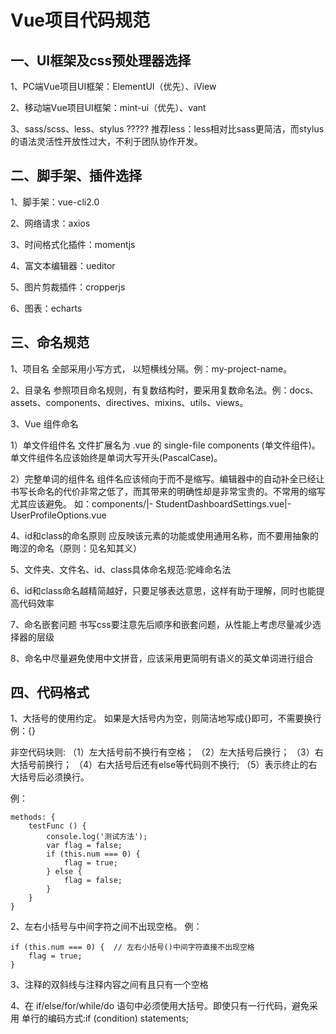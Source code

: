 # Vue项目代码规范

## 一、UI框架及css预处理器选择

1、PC端Vue项目UI框架：ElementUI（优先）、iView

2、移动端Vue项目UI框架：mint-ui（优先）、vant

3、sass/scss、less、stylus ?????
推荐less：less相对比sass更简洁，而stylus的语法灵活性开放性过大，不利于团队协作开发。


## 二、脚手架、插件选择

1、脚手架：vue-cli2.0

2、网络请求：axios

3、时间格式化插件：momentjs

4、富文本编辑器：ueditor

5、图片剪裁插件：cropperjs

6、图表：echarts


## 三、命名规范

1、项目名
全部采用小写方式， 以短横线分隔。例：my-project-name。

2、目录名
参照项目命名规则，有复数结构时，要采用复数命名法。例：docs、assets、components、directives、mixins、utils、views。

3、Vue 组件命名

1）单文件组件名
文件扩展名为 .vue 的 single-file components (单文件组件)。单文件组件名应该始终是单词大写开头(PascalCase)。

2）完整单词的组件名
组件名应该倾向于而不是缩写。编辑器中的自动补全已经让书写长命名的代价非常之低了，而其带来的明确性却是非常宝贵的。不常用的缩写尤其应该避免。
如：components/|- StudentDashboardSettings.vue|- UserProfileOptions.vue

4、id和class的命名原则
应反映该元素的功能或使用通用名称，而不要用抽象的晦涩的命名（原则：见名知其义）

5、文件夹、文件名、id、class具体命名规范:驼峰命名法

6、id和class命名越精简越好，只要足够表达意思，这样有助于理解，同时也能提高代码效率

7、命名嵌套问题
书写css要注意先后顺序和嵌套问题，从性能上考虑尽量减少选择器的层级

8、命名中尽量避免使用中文拼音，应该采用更简明有语义的英文单词进行组合


## 四、代码格式


1、大括号的使用约定。
如果是大括号内为空，则简洁地写成{}即可，不需要换行
例：{}

非空代码块则:
（1）左大括号前不换行有空格；
（2）左大括号后换行；
（3）右大括号前换行；
（4）右大括号后还有else等代码则不换行;
（5）表示终止的右大括号后必须换行。

例：
```
methods: {
	testFunc () {
		console.log('测试方法');
		var flag = false;
		if (this.num === 0) {
			flag = true;
		} else {
			flag = false;
		}
	}
}
```


2、左右小括号与中间字符之间不出现空格。
例：
```
if (this.num === 0) {  // 左右小括号()中间字符直接不出现空格
	flag = true;
}
```

3、注释的双斜线与注释内容之间有且只有一个空格


4、在 if/else/for/while/do 语句中必须使用大括号。即使只有一行代码，避免采用 单行的编码方式:if (condition) statements;

